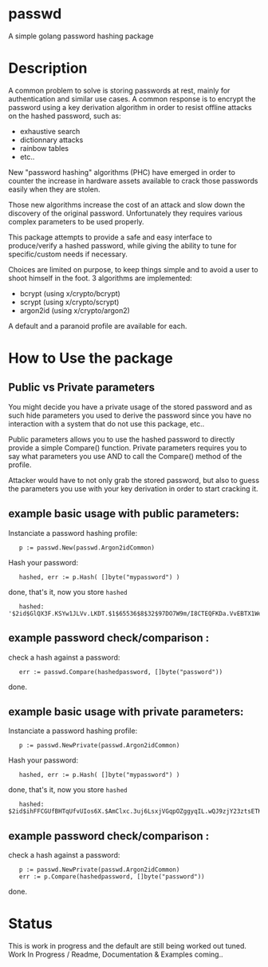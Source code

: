 # passwd
A simple golang password hashing package

# Description

A common problem to solve is storing passwords at rest, mainly for authentication and similar use cases.
A common response is to encrypt the password using a key derivation algorithm in order to resist offline attacks 
on the hashed password, such as: 
- exhaustive search
- dictionnary attacks
- rainbow tables
- etc..

New "password hashing" algorithms (PHC) have emerged in order to counter the increase in hardware assets
available to crack those passwords easily when they are stolen.

Those new algorithms increase the cost of an attack and slow down the discovery of the original password.
Unfortunately they requires various complex parameters to be used properly.

This package attempts to provide a safe and easy interface to produce/verify a hashed password,
while giving the ability to tune for specific/custom needs if necessary.

Choices are limited on purpose, to keep things simple and to avoid a user to shoot himself in the foot.
3 algorithms are implemented:

- bcrypt (using x/crypto/bcrypt)
- scrypt (using x/crypto/scrypt)
- argon2id (using x/crypto/argon2)

A default and a paranoid profile are available for each.

# How to Use the package

## Public vs Private parameters

You might decide you have a private usage of the stored password and as such hide parameters
you used to derive the password since you have no interaction with a system that do not use this package, etc..

Public parameters allows you to use the hashed password to directly provide a simple Compare() function.
Private parameters requires you to say what parameters you use AND to call the Compare() method of the profile.

Attacker would have to not only grab the stored password, but also to guess the parameters you use
with your key derivation in order to start cracking it.

## example basic usage with public parameters:

Instanciate a password hashing profile:
```
   p := passwd.New(passwd.Argon2idCommon)
````

Hash your password:
```
   hashed, err := p.Hash( []byte("mypassword") )
```

done, that's it, now you store `hashed`
```
   hashed: '$2id$GlQX3F.KSYw1JLVv.LKDT.$1$65536$8$32$97DO7W9m/I8CTEQFKDa.VvEBTX1WepVv4qaWlt0OqH6'
```


## example password check/comparison :

check a hash against a password:
```
   err := passwd.Compare(hashedpassword, []byte("password"))
```

done.


## example basic usage with private parameters:

Instanciate a password hashing profile:
```
   p := passwd.NewPrivate(passwd.Argon2idCommon)
````

Hash your password:
```
   hashed, err := p.Hash( []byte("mypassword") )
```

done, that's it, now you store `hashed`
```
   hashed: $2id$ihFFCGUfBHTqUfvUIos6X.$AmClxc.3uj6LsxjVGqpOZggyqIL.wQJ9zjY23ztsETK
```


## example password check/comparison :

check a hash against a password:
```
   p := passwd.NewPrivate(passwd.Argon2idCommon)
   err := p.Compare(hashedpassword, []byte("password"))
```

done.

# Status

This is work in progress and the default are still being worked out tuned.
Work In Progress / Readme, Documentation & Examples coming..

